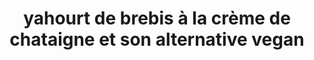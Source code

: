 ---
title: yahourt de brebis à la crème de chataigne et son alternative vegan
draft: false
layout: recettes
type: dessert
categories:
  - Autre
regime:
  - vegetarien
cuisson: Non
temperature: Froid
plate: 100
check: Oui
checkAlwaysOk: false
ingredients:
  frais:
    - title: yaourt de brebis
      quantite: 11
      unit: Kg
    - title: Yaourt de soja
      quantite: 1.2
      unit: Kg
  sucres:
    - title: sucre de canne (blond)
      quantite: 1.5
      unit: Kg
    - title: Crème de marron
      quantite: 3
      unit: Kg
preparation: >-
  répartir les yaourts, (séparément), dans les ramequins ( il faut une 30aine de
  vegan)avec une dose de 125gr par personne ( c'est la contenance d'un yaourt).


  mélanger la crème de châtaigne non sucrée avec le sucre


  mettre une cuillère à soupe de châtaigne sur le yaourt
publishDate: 2025-06-15T13:19:00.000Z
uuid: fdd3vcbv
titleslug: yahourt-de-brebis-a-la-creme-de-chataigne-et-son-alternative-vegan_fdd3vcbv
---